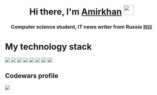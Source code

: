 <h1 align="center">Hi there, I'm <a href="https://github.com/Vedanho/Vedanho" target="_blank">Amirkhan</a> 
<img src="https://github.com/blackcater/blackcater/raw/main/images/Hi.gif" height="32"/></h1>
<h3 align="center">Computer science student, IT news writer from Russia 🇷🇺</h3>
<h1>My technology stack</h1>
<img src = "https://img.shields.io/badge/javascript-%23323330.svg?style=for-the-badge&logo=javascript&logoColor=%23F7DF1E" /> <img src ="https://img.shields.io/badge/html5-%23E34F26.svg?style=for-the-badge&logo=html5&logoColor=white" /> <img src = "https://img.shields.io/badge/css3-%231572B6.svg?style=for-the-badge&logo=css3&logoColor=white)" />
<img src="https://img.shields.io/badge/node.js-6DA55F?style=for-the-badge&logo=node.js&logoColor=white" />
<img src ="https://img.shields.io/badge/webpack-%238DD6F9.svg?style=for-the-badge&logo=webpack&logoColor=black" />
<img src = "https://img.shields.io/badge/Babel-F9DC3e?style=for-the-badge&logo=babel&logoColor=black" />
<img src="https://img.shields.io/badge/github-%23121011.svg?style=for-the-badge&logo=github&logoColor=white" />
<img src= "https://img.shields.io/badge/MUI-%230081CB.svg?style=for-the-badge&logo=mui&logoColor=white" />


<h2>Codewars profile</h2>
<img src="https://www.codewars.com/users/Vedanho/badges/large"></img>




<!--
**Vedanho/Vedanho** is a ✨ _special_ ✨ repository because its `README.md` (this file) appears on your GitHub profile.

Here are some ideas to get you started:

- 🔭 I’m currently working on ...
- 🌱 I’m currently learning ...
- 👯 I’m looking to collaborate on ...
- 🤔 I’m looking for help with ...
- 💬 Ask me about ...
- 📫 How to reach me: ...
- 😄 Pronouns: ...
- ⚡ Fun fact: ...
-->
